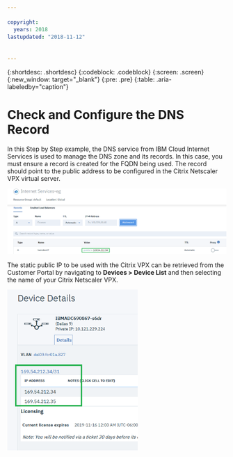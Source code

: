 ```yaml
---

copyright:
  years: 2018
lastupdated: "2018-11-12"


---
```


{:shortdesc: .shortdesc}
{:codeblock: .codeblock}
{:screen: .screen}
{:new_window: target="_blank"}
{:pre: .pre}
{:table: .aria-labeledby="caption"}

# Check and Configure the DNS Record
In this Step by Step example, the DNS service from IBM Cloud Internet Services is used to manage the DNS zone and its records. In this case, you must ensure a record is created for the FQDN being used. The record should point to the public address to be configured in the Citrix Netscaler VPX virtual server.

<img src="images/12-add-record.png" alt="drawing" style="width: 700px;"/>

The static public IP to be used with the Citrix VPX can be retrieved from the Customer Portal by navigating to **Devices > Device List** and then selecting the name of your Citrix Netscaler VPX.

<img src="images/13-check-ip.png" alt="drawing" style="width: 300px;"/>
